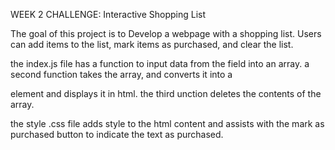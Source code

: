WEEK 2 CHALLENGE: Interactive Shopping List

The goal of this project is to Develop a webpage with a shopping list. Users can add items to the list, mark items as purchased, and clear the list.

the index.js file has a function to input data from the field into an array. a second function takes the array, and converts it into a <p> element and displays it in html. the third unction deletes the contents of the array.

the style .css file adds style to the html content and assists with the mark as purchased button to indicate the text as purchased.



